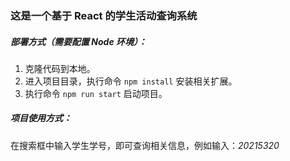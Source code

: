 ### 这是一个基于 React 的学生活动查询系统

##### 部署方式（需要配置 Node 环境）：
1. 克隆代码到本地。
2. 进入项目目录，执行命令 `npm install` 安装相关扩展。
3. 执行命令 `npm run start` 启动项目。

##### 项目使用方式：
在搜索框中输入学生学号，即可查询相关信息，例如输入：*20215320*
